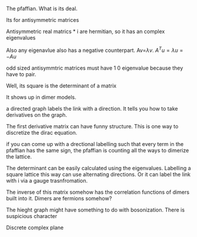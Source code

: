 The pfaffian. What is its deal.

Its for antisymmetric matrices

Antisymmetric real matrics \* i are hermitian, so it has an complex
eigenvalues

Also any eigenavlue also has a negative counterpart. Av=$\lambda v$.
$A^{T}u=\lambda u=-Au$

odd sized antisymmtric matrices must have 1 0 eigenvalue because they
have to pair.

Well, its square is the determinant of a matrix

It shows up in dimer models.

a directed graph labels the link with a direction. It tells you how to
take derivatives on the graph.

The first derivative matrix can have funny structure. This is one way to
discretize the dirac equation.

if you can come up with a drectional labelling such that every term in
the pfaffian has the same sign, the pfaffian is counting all the ways to
dimerize the lattice.

The determinant can be easily calculated using the eigenvalues.
Labelling a square lattice this way can use alternating directions. Or
it can label the link with i via a gauge trasnfromation.

The inverse of this matrix somehow has the correlation functions of
dimers built into it. Dimers are fermions somehow?

The hieght graph might have something to do with bosonization. There is
suspicious character

Discrete complex plane
